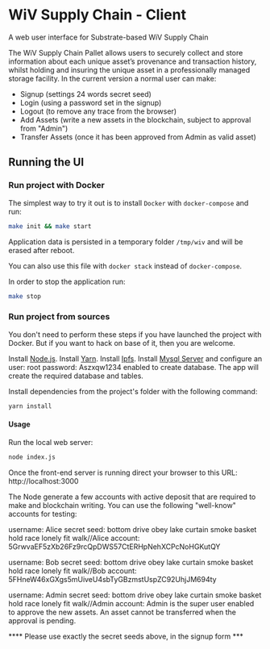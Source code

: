 # WiV Supply Chain - Client

A web user interface for Substrate-based WiV Supply Chain

The WiV Supply Chain Pallet allows users to securely collect and store information about each unique asset’s provenance and transaction history, whilst holding and insuring the unique asset in a professionally managed storage facility.
In the current version a normal user can make:
- Signup (settings 24 words secret seed)
- Login (using a password set in the signup)
- Logout (to remove any trace from the browser)
- Add Assets (write a new assets in the blockchain, subject to approval from "Admin")
- Transfer Assets (once it has been approved from Admin as valid asset)

## Running the UI

### Run project with Docker

The simplest way to try it out is to install `Docker` with `docker-compose` and run:

```sh
make init && make start
```

Application data is persisted in a temporary folder `/tmp/wiv` and will be erased after reboot.

You can also use this file with `docker stack` instead of `docker-compose`.

In order to stop the application run:

```sh
make stop
```

### Run project from sources

You don't need to perform these steps if you have launched the project with Docker.
But if you want to hack on base of it, then you are welcome.

Install [Node.js](https://nodejs.org/en/download/).
Install [Yarn](https://yarnpkg.com/lang/en/docs/install/).
Install [Ipfs](https://ipfs.io).
Install [Mysql Server](https://www.mysql.org) and configure an user: root password: Aszxqw1234 enabled to create database. 
The app will create the required database and tables.

Install dependencies from the project's folder with the following command:

```sh
yarn install
```

#### Usage
Run the local web server:

```sh
node index.js
```

Once the front-end server is running direct your browser to this URL:
http://localhost:3000

The Node generate a few accounts with active deposit that are required to make and blockchain writing.
You can use the following "well-know" accounts for testing:

username: Alice
secret seed: bottom drive obey lake curtain smoke basket hold race lonely fit walk//Alice
account: 5GrwvaEF5zXb26Fz9rcQpDWS57CtERHpNehXCPcNoHGKutQY

username: Bob
secret seed: bottom drive obey lake curtain smoke basket hold race lonely fit walk//Bob
account: 5FHneW46xGXgs5mUiveU4sbTyGBzmstUspZC92UhjJM694ty

username: Admin
secret seed: bottom drive obey lake curtain smoke basket hold race lonely fit walk//Admin
account: 
Admin is the super user enabled to approve the new assets. An asset cannot be transferred when the approval is pending.

**** Please use exactly the secret seeds above, in the signup form ***
